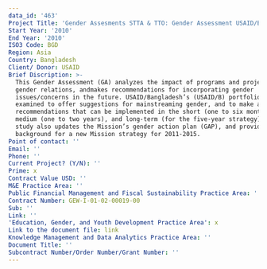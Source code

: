 ```yaml
---
data_id: '463'
Project Title: 'Gender Assesments STTA & TTO: Gender Assessment USAID/Bangladesh:  (TDY 85)'
Start Year: '2010'
End Year: '2010'
ISO3 Code: BGD
Region: Asia
Country: Bangladesh
Client/ Donor: USAID
Brief Discription: >-
  This Gender Assessment (GA) analyzes the impact of programs and projects on
  gender relations, andmakes recommendations for incorporating gender
  issues/concerns in the future. USAID/Bangladesh’s (USAID/B) portfolio is
  examined to offer suggestions for mainstreaming gender, and to make actionable
  recommendations that can be implemented in the short (one to six months),
  medium (one to two years), and long-term (for the five-year strategy). This
  study also updates the Mission’s gender action plan (GAP), and provides
  background for a new Mission strategy for 2011-2015.
Point of contact: ''
Email: ''
Phone: ''
Current Project? (Y/N): ''
Prime: x
Contract Value USD: ''
M&E Practice Area: ''
Public Financial Management and Fiscal Sustainability Practice Area: ''
Contract Number: GEW-I-01-02-00019-00
Sub: ''
Link: ''
'Education, Gender, and Youth Development Practice Area': x
Link to the document file: link
Knowledge Management and Data Analytics Practice Area: ''
Document Title: ''
Subcontract Number/Order Number/Grant Number: ''
---
```

